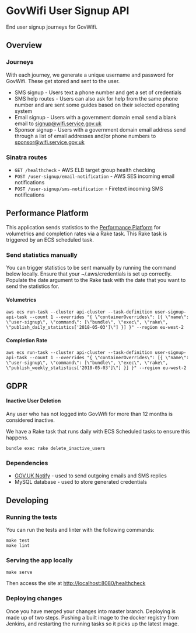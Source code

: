 # GovWifi User Signup API

End user signup journeys for GovWifi.

## Overview

### Journeys

With each journey, we generate a unique username and password for GovWifi.
These get stored and sent to the user.

* SMS signup - Users text a phone number and get a set of credentials
* SMS help routes - Users can also ask for help from the same phone number and
  are sent some guides based on their selected operating system
* Email signup - Users with a government domain email send a blank email to
  signup@wifi.service.gov.uk
* Sponsor signup - Users with a government domain email address send through a
  list of email addresses and/or phone numbers to sponsor@wifi.service.gov.uk

### Sinatra routes

* `GET /healthcheck` - AWS ELB target group health checking
* `POST /user-signup/email-notification` - AWS SES incoming email notifications
* `POST /user-signup/sms-notification` - Firetext incoming SMS notifications

## Performance Platform

This application sends statistics to the [Performance Platform](https://www.gov.uk/performance/govwifi) for volumetrics and completion rates via a Rake task.  This Rake task is triggered by an ECS scheduled task.

### Send statistics manually

You can trigger statistics to be sent manually by running the command below locally.
Ensure that your ~/.aws/credentials is set up correctly.
Populate the date argument to the Rake task with the date that you want to send the statistics for.

#### Volumetrics

```shell
aws ecs run-task --cluster api-cluster --task-definition user-signup-api-task --count 1 --overrides "{ \"containerOverrides\": [{ \"name\": \"user-signup\", \"command\": [\"bundle\", \"exec\", \"rake\", \"publish_daily_statistics['2018-05-03']\"] }] }" --region eu-west-2
```

#### Completion Rate

```shell
aws ecs run-task --cluster api-cluster --task-definition user-signup-api-task --count 1 --overrides "{ \"containerOverrides\": [{ \"name\": \"user-signup\", \"command\": [\"bundle\", \"exec\", \"rake\", \"publish_weekly_statistics['2018-05-03']\"] }] }" --region eu-west-2
```

## GDPR

#### Inactive User Deletion

Any user who has not logged into GovWifi for more than 12 months is considered inactive.

We have a Rake task that runs daily with ECS Scheduled tasks to ensure this happens.

```shell
bundle exec rake delete_inactive_users
```

### Dependencies

* [GOV.UK Notify](https://www.notifications.service.gov.uk/) - used to send outgoing emails and SMS replies
* MySQL database - used to store generated credentials

## Developing

### Running the tests

You can run the tests and linter with the following commands:

```shell
make test
make lint
```

### Serving the app locally

```shell
make serve
```

Then access the site at [http://localhost:8080/healthcheck](http://localhost:8080/healthcheck)

### Deploying changes

Once you have merged your changes into master branch.  Deploying is made up of
two steps.  Pushing a built image to the docker registry from Jenkins, and
restarting the running tasks so it picks up the latest image.

